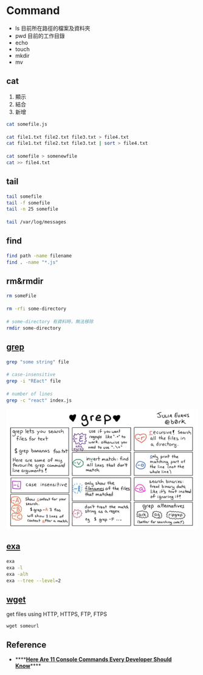 # Command

* ls 目前所在路徑的檔案及資料夾
* pwd 目前的工作目錄
* echo
* touch
* mkdir
* mv

## cat

1. 顯示
2. 結合
3. 新增

```bash
cat somefile.js

cat file1.txt file2.txt file3.txt > file4.txt
cat file1.txt file2.txt file3.txt | sort > file4.txt

cat somefile > somenewfile
cat >> file4.txt
```

## tail

```bash
tail somefile
tail -f somefile
tail -n 25 somefile

tail /var/log/messages
```

## find

```bash
find path -name filename
find . -name "*.js"
```

## rm&rmdir

```bash
rm someFile

rm -rfi some-directory

# some-directory 有資料時，無法移除
rmdir some-directory
```

## [grep](http://man7.org/linux/man-pages/man1/grep.1.html)

```bash
grep "some string" file

# case-insensitive
grep -i "REact" file

# number of lines
grep -c "react" index.js
```

![grep comic](../.gitbook/assets/tu-pian.png)

## [exa](https://the.exa.website/)

```bash
exa
exa -l
exa -alh
exa --tree --level=2
```

## [wget](https://www.gnu.org/software/wget/manual/wget.html)

get files using HTTP, HTTPS, FTP, FTPS

```text
wget someurl
```

## Reference

* \*\*\*\*[**Here Are 11 Console Commands Every Developer Should Know**](https://medium.com/better-programming/here-are-11-console-commands-every-developer-should-know-54e348ef22fa)\*\*\*\*

